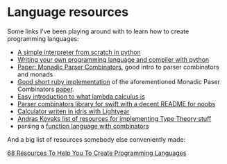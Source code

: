 # Language resources

Some links I've been playing around with to learn how to create programming languages:

- [A simple interpreter from scratch in python](http://www.jayconrod.com/posts/40/a-simple-interpreter-from-scratch-in-python-part-4)
- [Writing your own programming language and compiler with python](https://blog.usejournal.com/writing-your-own-programming-language-and-compiler-with-python-a468970ae6df)
- [Paper: Monadic Parser Combinators](http://www.cs.nott.ac.uk/~pszgmh/monparsing.pdf), good intro to parser combinators and monads
- [Good short ruby implementation](https://gist.github.com/zacharyvoase/271792) of the aforementioned Monadic Paser Combinators [paper](https://gist.github.com/zacharyvoase/271792).
- [Easy introduction to what lambda calculus is](https://palmstroem.blogspot.com/2012/05/lambda-calculus-for-absolute-dummies.html)
- [Parser combinators library for swift with a decent README for noobs](https://github.com/kareman/FootlessParser)
- [Calculator writen in idris with Lightyear](https://github.com/steshaw/idris-calc)
- [Andras Kovaks list of resources for implementing Type Theory stuff](https://math.stackexchange.com/a/3468022)
- parsing a [function language with combinators](http://www.burz.io/2014/06/24/parsing.html)

And a big list of resources somebody else conveniently made:

[68 Resources To Help You To Create Programming Languages](https://tomassetti.me/resources-create-programming-languages/)
